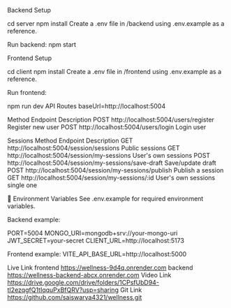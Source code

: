 Backend Setup

cd server
npm install
Create a .env file in /backend using .env.example as a reference.

Run backend:
npm start


Frontend Setup


cd client
npm install
Create a .env file in /frontend using .env.example as a reference.

Run frontend:

npm run dev
 API Routes
 baseUrl=http://localhost:5004

Method	Endpoint	Description
POST	http://localhost:5004/users/register	Register new user
POST	http://localhost:5004/users/login	Login user

Sessions
Method	Endpoint	Description
GET	http://localhost:5004/session/sessions	Public sessions
GET	http://localhost:5004/session/my-sessions	User's own sessions
POST	http://localhost:5004/session/my-sessions/save-draft	Save/update draft
POST	http://localhost:5004/session/my-sessions/publish	Publish a session
GET	http://localhost:5004/session/my-sessions/:id	User's own sessions single one

🔑 Environment Variables
See .env.example for required environment variables.

Backend example:


PORT=5004
MONGO_URI=mongodb+srv://your-mongo-uri
JWT_SECRET=your-secret
CLIENT_URL=http://localhost:5173

Frontend example:
VITE_API_BASE_URL=http://localhost:5000

Live Link frontend
https://wellness-9d4q.onrender.com
backend
https://wellness-backend-abcx.onrender.com
Video Link
https://drive.google.com/drive/folders/1CPsfUbD94-tI2ezqgfQ1tIqquPxBfQRV?usp=sharing
Git Link 
https://github.com/saiswarya4321/wellness.git